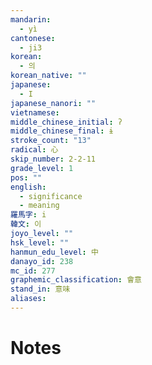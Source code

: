 ```yaml
---
mandarin:
  - yì
cantonese:
  - ji3
korean:
  - 의
korean_native: ""
japanese:
  - I
japanese_nanori: ""
vietnamese:
middle_chinese_initial: ʔ
middle_chinese_final: ɨ
stroke_count: "13"
radical: 心
skip_number: 2-2-11
grade_level: 1
pos: ""
english:
  - significance
  - meaning
羅馬字: i
韓文: 이
joyo_level: ""
hsk_level: ""
hanmun_edu_level: 中
danayo_id: 238
mc_id: 277
graphemic_classification: 會意
stand_in: 意味
aliases:
---
```


# Notes
